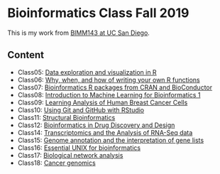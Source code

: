 # Bioinformatics Class Fall 2019

This is my work from [BIMM143 at UC San Diego](https://bioboot.github.io/bimm143_F19/).

## Content
- Class05: [Data exploration and visualization in R](https://github.com/kelseydang/bimm143/blob/master/class05/Class05.md)
- Class06: [Why, when, and how of writing your own R functions](https://github.com/kelseydang/bimm143/blob/master/class06/class06.md)
- Class07: [Bioinformatics R packages from CRAN and BioConductor](https://github.com/kelseydang/bimm143/blob/master/class07/class07.md)
- Class08: [Introduction to Machine Learning for Bioinformatics 1](https://github.com/kelseydang/bimm143/blob/master/class08/class08.md)
- Class09: [Learning Analysis of Human Breast Cancer Cells](https://github.com/kelseydang/bimm143/blob/master/class09/class09.md)
- Class10: [Using Git and GitHub with RStudio](https://github.com/kelseydang/bimm143/blob/master/class10/class10.md)
- Class11: [Structural Bioinformatics](https://github.com/kelseydang/bimm143/blob/master/class11/class11.md)
- Class12: [Bioinformatics in Drug Discovery and Design](https://github.com/kelseydang/bimm143/blob/master/class12/class12.md)
- Class14: [Transcriptomics and the Analysis of RNA-Seq data](https://github.com/kelseydang/bimm143/blob/master/class14/class14.md)
- Class15: [Genome annotation and the interpretation of gene lists](https://github.com/kelseydang/bimm143/blob/master/class15/class15.md)
- Class16: [Essential UNIX for bioinformatics](https://github.com/kelseydang/bimm143/blob/master/class16/class16.md)
- Class17: [Biological network analysis](https://github.com/kelseydang/bimm143/blob/master/class17/class17.md)
- Class18: [Cancer genomics](https://github.com/kelseydang/bimm143/blob/master/class18/class18.md)
